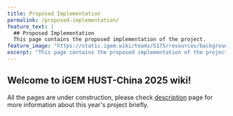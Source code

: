 ```yaml
---
title: Proposed Implementation
permalink: /proposed-implementation/
feature_text: |
  ## Proposed Implementation
  This page contains the proposed implementation of the project.
feature_image: "https://static.igem.wiki/teams/5175/resources/background/bg-protocol.jpg"
excerpt: "This page contains the proposed implementation of the project."
---
```


## Welcome to iGEM HUST-China 2025 wiki!

All the pages are under construction, please check [description](description) page for more information about this year's project briefly.
